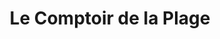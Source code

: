 ---
title: "Le Comptoir de la Plage"
url: /bellerive-sur-allier/le-comptoir-de-la-plage/
shop: Allgemein
---